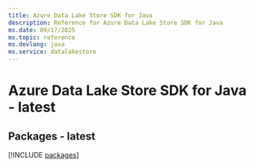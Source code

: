 ```yaml
---
title: Azure Data Lake Store SDK for Java
description: Reference for Azure Data Lake Store SDK for Java
ms.date: 09/17/2025
ms.topic: reference
ms.devlang: java
ms.service: datalakestore
---
```

# Azure Data Lake Store SDK for Java - latest
## Packages - latest
[!INCLUDE [packages](data-lake-store-index.md)]
